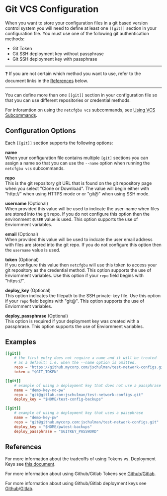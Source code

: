 # Git VCS Configuration
When you want to store your configuration files in a git based version control system you
will need to define at least one `[[git]]` section in your configuration file.
 You must use one of the following git authentication methods:

  * Git Token
  * Git SSH deployment key without passphrase
  * Git SSH deployment key with passphrase

___
 
:question: If you are not certain which method you want to use, refer to the document
links in the [References](#References) below.

___


You can define more than one `[[git]]` section in your configuration file
so that you can use different repositories or credential methods.

For inforamtion on using the `netcfgbu vcs` subcommands, see [Using VCS
Subcommands](usage-vcs.md).

## Configuration Options
Each `[[git]]` section supports the following options:

**name**<br/>
When your configuration file contains multiple `[git]` sections you can
assign a name so that you can use the `--name` option when running the 
`netcfgbu vcs` subcommands.

**repo**<br/>
This is the git repository git URL that is found on the git repository
page when you select "Clone or Download".  The value will begin either with "http://"
when using HTTPS mode or or "git@" when using SSH mode.

**username** (Optional)<br/>
When provided this value will be used to indicate the user-name
when files are stored into the git repo.  If you do not configure
this option then the environment `$USER` value is used.  This
option supports the use of Enviornment variables.

**email** (Optional)<br/>
When provided this value will be used to indcate the user email
address with files are stored into the git repo.  If you do not
configure this option then the `username` value is used.

**token** (Optional)<br/>
If you configure this value then `netcfgbu` will use this token
to access your git repository as the credential method.  This
option supports the use of Enviornment variables.  Use this
option if your `repo` field begins with "https://".

**deploy_key** (Optional)<br/>
This option indicates the filepath to the SSH private-key file.  Use
this option if your `repo` field begins with "git@".  This
option supports the use of Enviornment variables.

**deploy_passphrase** (Optional)<br/>
This option is required if your deployment key was created with a passphrase.
This option supports the use of Enviornment variables.

## Examples
```toml
[[git]]
    # the first entry does not require a name and it will be treated
    # as a default; i.e. when the --name option is omitted.
    repo = "https://github.mycorp.com/jschulman/test-network-configs.git"
    token = "$GIT_TOKEN"

[[git]]
    # example of using a deployment key that does not use a passphrase
    name = "demo-key-no-pw"
    repo = "git@gitlab.com:jschulman/test-network-configs.git"
    deploy_key = "$HOME/test-config-backups"

[[git]]
    # example of using a deployment key that uses a passphrase
    name = "demo-key-pw"
    repo = "git@github.mycorp.com:jschulman/test-network-configs.git"
    deploy_key = "$HOME/pwtest-backups"
    deploy_passphrase = "$GITKEY_PASSWORD"  
```

## References
For more information about the tradeoffs of using Tokens vs. Deployment Keys
see [this document](https://developer.github.com/v3/guides/managing-deploy-keys/).

For more information about using Github/Gitlab Tokens see [Github](https://help.github.com/en/github/authenticating-to-github/creating-a-personal-access-token-for-the-command-line)/[Gitlab](https://docs.gitlab.com/ee/user/profile/personal_access_tokens.html).

For more information about using Github/Gitlab deployment keys see [Github](https://developer.github.com/v3/guides/managing-deploy-keys/#deploy-keys)/[Gitlab](https://docs.gitlab.com/ee/user/project/deploy_keys/).